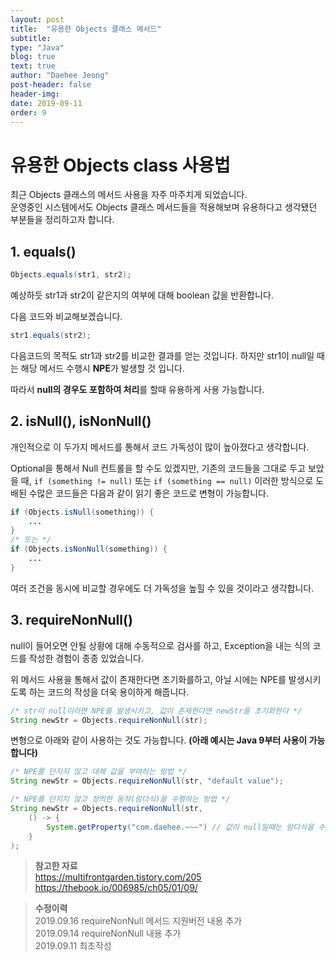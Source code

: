 ```yaml
---
layout: post
title:  "유용한 Objects 클래스 메서드"
subtitle: 
type: "Java"
blog: true
text: true
author: "Daehee Jeong"
post-header: false
header-img: 
date: 2019-09-11
order: 9
---
```


# 유용한 Objects class 사용법

최근 Objects 클래스의 메서드 사용을 자주 마주치게 되었습니다.  
운영중인 시스템에서도 Objects 클래스 메서드들을 적용해보며 유용하다고 생각됐던 부분들을 정리하고자 합니다.

## 1. equals()

```java
Objects.equals(str1, str2);
```

예상하듯 str1과 str2이 같은지의 여부에 대해 boolean 값을 반환합니다.

다음 코드와 비교해보겠습니다.

```java
str1.equals(str2);
```

다음코드의 목적도 str1과 str2를 비교한 결과를 얻는 것입니다.
하지만 str1이 null일 때는 해당 메서드 수행시 **NPE**가 발생할 것 입니다.

따라서 **null의 경우도 포함하여 처리**를 할때 유용하게 사용 가능합니다.

## 2. isNull(), isNonNull()

개인적으로 이 두가지 메서드를 통해서 코드 가독성이 많이 높아졌다고 생각합니다.

Optional을 통해서 Null 컨트롤을 할 수도 있겠지만, 기존의 코드들을 그대로 두고 보았을 때, `if (something != null)` 또는 `if (something == null)` 이러한 방식으로 도배된 수많은 코드들은 다음과 같이 읽기 좋은 코드로 변형이 가능합니다.

```java
if (Objects.isNull(something)) {
    ...
}
/* 또는 */
if (Objects.isNonNull(something)) {
    ...
}
```

여러 조건을 동시에 비교할 경우에도 더 가독성을 높힐 수 있을 것이라고 생각합니다.

## 3. requireNonNull()

null이 들어오면 안될 상황에 대해 수동적으로 검사를 하고, Exception을 내는 식의 코드를 작성한 경험이 종종 있었습니다.

위 메서드 사용을 통해서 값이 존재한다면 초기화를하고, 아닐 시에는 NPE를 발생시키도록 하는 코드의 작성을 더욱 용이하게 해줍니다.

```java
/* str이 null이라면 NPE를 발생시키고, 값이 존재한다면 newStr을 초기화한다 */
String newStr = Objects.requireNonNull(str);
```

변형으로 아래와 같이 사용하는 것도 가능합니다.
**(아래 예시는 Java 9부터 사용이 가능합니다)**

```java
/* NPE를 던지지 않고 대체 값을 부여하는 방법 */
String newStr = Objects.requireNonNull(str, "default value");

/* NPE를 던지지 않고 정의한 동작(람다식)을 수행하는 방법 */
String newStr = Objects.requireNonNull(str, 
    () -> {
        System.getProperty("com.daehee.~~~") // 값이 null일때는 람다식을 수행
    }
);
```


>**참고한 자료**  
https://multifrontgarden.tistory.com/205  
https://thebook.io/006985/ch05/01/09/


>**수정이력**  
2019.09.16 requireNonNull 메서드 지원버전 내용 추가    
2019.09.14 requireNonNull 내용 추가  
2019.09.11 최초작성